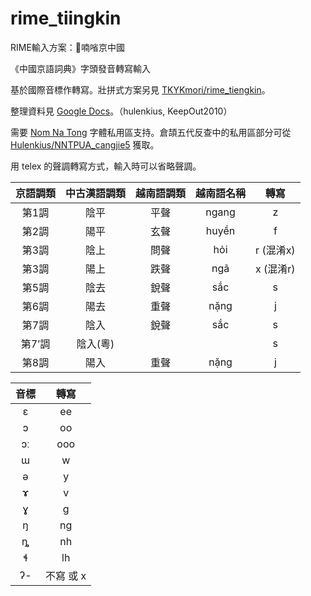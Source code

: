 # rime_tiingkin

RIME輸入方案：𡦂喃㗂京中國

《中國京語詞典》字頭發音轉寫輸入

基於國際音標作轉寫。壯拼式方案另見 [TKYKmori/rime_tiengkin](https://github.com/TKYKmori/rime_tiengkin)。

整理資料見 [Google Docs](https://docs.google.com/spreadsheets/d/1P0wrFTcHTZjjni2Vg2GUu8A1kA1zXTjK)。（hulenkius, KeepOut2010）

需要 [Nom Na Tong](https://github.com/nomfoundation/font) 字體私用區支持。倉頡五代反查中的私用區部分可從 [Hulenkius/NNTPUA_cangjie5](https://github.com/Hulenkius/NNTPUA_cangjie5) 獲取。

用 telex 的聲調轉寫方式，輸入時可以省略聲調。

| 京語調類 | 中古漢語調類 | 越南語調類 | 越南語名稱 | 轉寫 |
| :---: | :---: | :---: | :---: | :---: |
| 第1調 | 陰平 | 平聲 | ngang | z |
| 第2調 | 陽平 | 玄聲 | huyền | f |
| 第3調 | 陰上 | 問聲 | hỏi | r (混淆x) |
| 第3調 | 陽上 | 跌聲 | ngã | x (混淆r) |
| 第5調 | 陰去 | 銳聲 | sắc | s |
| 第6調 | 陽去 | 重聲 | nặng | j |
| 第7調 | 陰入 | 銳聲 | sắc | s |
| 第7’調 | 陰入(粵) |  |  | s |
| 第8調 | 陽入 | 重聲 | nặng | j |

| 音標 | 轉寫 |
| :---: | :---: |
| ɛ | ee |
| ɔ | oo |
| ɔː | ooo |
| ɯ | w |
| ə | y |
| ɤ | v |
| ɣ | ɡ |
| ŋ | ng |
| ȵ | nh |
| ɬ | lh |
| ʔ- | 不寫 或 x |